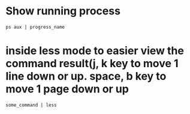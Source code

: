 # Show running process
```
ps aux | progress_name
```

# inside less mode to easier view the command result(j, k key to move 1 line down or up. space, b key to move 1 page down or up 
```
some_command | less
```
